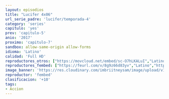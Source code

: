 ```yaml
---
layout: episodios
title: "Lucifer 4x06"
url_serie_padre: 'lucifer/temporada-4'
category: 'series'
capitulo: 'yes'
prev: 'capitulo-5'
anio: '2017'
proximo: 'capitulo-7'
sandbox: allow-same-origin allow-forms
idioma: 'Latino'
calidad: 'Full HD'
reproductores_otros: ["https://movcloud.net/embed/sc-O7hLKALuI","Latino"]
reproductores_fembed: ["https://feurl.com/v/8g9z66d83yv","Latino","https://feurl.com/v/2wom776g0lo","Latino","https://feurl.com/v/7y9w0m2dzxv","Latino","https://feurl.com/v/nyjq6s2603wrrkq","Latino"]
image_banner: 'https://res.cloudinary.com/imbriitneysam/image/upload/v1546476989/punisher-banner-min.jpg'
reproductor: 'fembed'
clasificacion: '+10'
tags:
- Accion
---
```












